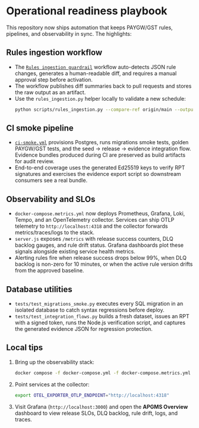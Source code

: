 # Operational readiness playbook

This repository now ships automation that keeps PAYGW/GST rules, pipelines, and
observability in sync.  The highlights:

## Rules ingestion workflow
- The [`Rules ingestion guardrail`](../.github/workflows/rules-ingestion.yml) workflow
auto-detects JSON rule changes, generates a human-readable diff, and requires a
manual approval step before activation.
- The workflow publishes diff summaries back to pull requests and stores the raw
output as an artifact.
- Use the `rules_ingestion.py` helper locally to validate a new schedule:
  ```bash
  python scripts/rules_ingestion.py --compare-ref origin/main --output diff.md
  ```

## CI smoke pipeline
- [`ci-smoke.yml`](../.github/workflows/ci-smoke.yml) provisions Postgres, runs
  migrations smoke tests, golden PAYGW/GST tests, and the seed → release → evidence
  integration flow.  Evidence bundles produced during CI are preserved as build
  artifacts for audit review.
- End-to-end coverage uses the generated Ed25519 keys to verify RPT signatures and
  exercises the evidence export script so downstream consumers see a real bundle.

## Observability and SLOs
- `docker-compose.metrics.yml` now deploys Prometheus, Grafana, Loki, Tempo, and an
  OpenTelemetry collector.  Services can ship OTLP telemetry to
  `http://localhost:4318` and the collector forwards metrics/traces/logs to the stack.
- `server.js` exposes `/metrics` with release success counters, DLQ backlog gauges,
  and rule drift status.  Grafana dashboards plot these signals alongside existing
  service health metrics.
- Alerting rules fire when release success drops below 99%, when DLQ backlog is
  non-zero for 10 minutes, or when the active rule version drifts from the approved
  baseline.

## Database utilities
- `tests/test_migrations_smoke.py` executes every SQL migration in an isolated
  database to catch syntax regressions before deploy.
- `tests/test_integration_flows.py` builds a fresh dataset, issues an RPT with a
  signed token, runs the Node.js verification script, and captures the generated
  evidence JSON for regression protection.

## Local tips
1. Bring up the observability stack:
   ```bash
   docker compose -f docker-compose.yml -f docker-compose.metrics.yml up -d grafana loki tempo otel-collector
   ```
2. Point services at the collector:
   ```bash
   export OTEL_EXPORTER_OTLP_ENDPOINT="http://localhost:4318"
   ```
3. Visit Grafana (`http://localhost:3000`) and open the **APGMS Overview** dashboard
   to view release SLOs, DLQ backlog, rule drift, logs, and traces.
